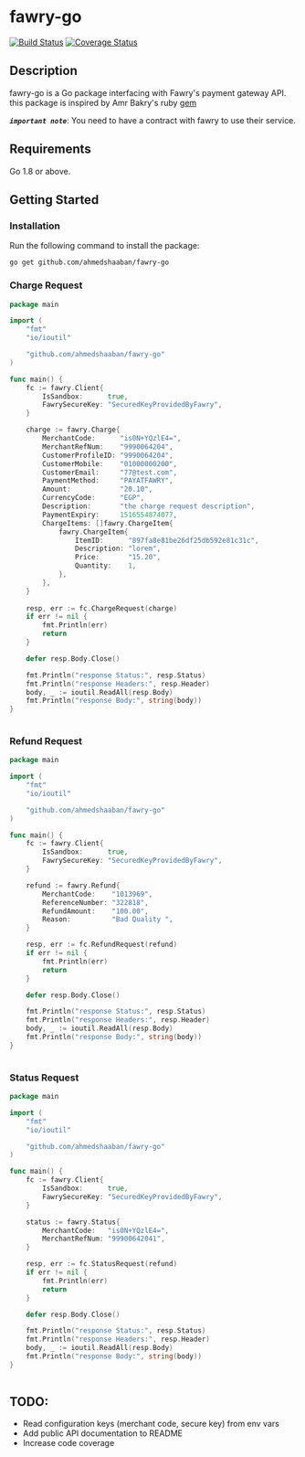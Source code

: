 # fawry-go

[![Build Status](https://travis-ci.com/ahmedshaaban/fawry-go.svg?branch=master)](https://travis-ci.com/ahmedshaaban/fawry-go)
[![Coverage Status](https://coveralls.io/repos/github/ahmedshaaban/fawry-go/badge.svg?branch=master)](https://coveralls.io/github/ahmedshaaban/fawry-go?branch=master)


## Description

fawry-go is a Go package interfacing with Fawry's payment gateway API. this package is inspired by Amr Bakry's ruby [gem](https://github.com/fawry-api/fawry "fawry-ruby§")

_**`important note`**_: You need to have a contract with fawry to use their service.

## Requirements

Go 1.8 or above.

## Getting Started

### Installation

Run the following command to install the package:
```
go get github.com/ahmedshaaban/fawry-go
```

### Charge Request

```go
package main

import (
	"fmt"
    "io/ioutil"

	"github.com/ahmedshaaban/fawry-go"
)

func main() {
	fc := fawry.Client{
		IsSandbox:      true,
		FawrySecureKey: "SecuredKeyProvidedByFawry",
	}

	charge := fawry.Charge{
		MerchantCode:      "is0N+YQzlE4=",
		MerchantRefNum:    "9990064204",
		CustomerProfileID: "9990064204",
		CustomerMobile:    "01000000200",
		CustomerEmail:     "77@test.com",
		PaymentMethod:     "PAYATFAWRY",
		Amount:            "20.10",
		CurrencyCode:      "EGP",
		Description:       "the charge request description",
		PaymentExpiry:     1516554874077,
		ChargeItems: []fawry.ChargeItem{
			fawry.ChargeItem{
				ItemID:      "897fa8e81be26df25db592e81c31c",
				Description: "lorem",
				Price:       "15.20",
				Quantity:    1,
			},
		},
    }
    
    resp, err := fc.ChargeRequest(charge)
	if err != nil {
		fmt.Println(err)
		return
    }

    defer resp.Body.Close()

	fmt.Println("response Status:", resp.Status)
	fmt.Println("response Headers:", resp.Header)
	body, _ := ioutil.ReadAll(resp.Body)
    fmt.Println("response Body:", string(body))
}
    
```

### Refund Request

```go
package main

import (
	"fmt"
    "io/ioutil"

	"github.com/ahmedshaaban/fawry-go"
)

func main() {
	fc := fawry.Client{
		IsSandbox:      true,
		FawrySecureKey: "SecuredKeyProvidedByFawry",
	}

	refund := fawry.Refund{
		MerchantCode:    "1013969",
		ReferenceNumber: "322818",
		RefundAmount:    "100.00",
		Reason:          "Bad Quality ",
	}

    resp, err := fc.RefundRequest(refund)
	if err != nil {
		fmt.Println(err)
		return
	}

    defer resp.Body.Close()

	fmt.Println("response Status:", resp.Status)
	fmt.Println("response Headers:", resp.Header)
	body, _ := ioutil.ReadAll(resp.Body)
    fmt.Println("response Body:", string(body))
}
    
```

### Status Request

```go
package main

import (
	"fmt"
    "io/ioutil"

	"github.com/ahmedshaaban/fawry-go"
)

func main() {
	fc := fawry.Client{
		IsSandbox:      true,
		FawrySecureKey: "SecuredKeyProvidedByFawry",
	}

	status := fawry.Status{
		MerchantCode:   "is0N+YQzlE4=",
		MerchantRefNum: "99900642041",
	}

    resp, err := fc.StatusRequest(refund)
	if err != nil {
		fmt.Println(err)
		return
	}

    defer resp.Body.Close()

	fmt.Println("response Status:", resp.Status)
	fmt.Println("response Headers:", resp.Header)
	body, _ := ioutil.ReadAll(resp.Body)
    fmt.Println("response Body:", string(body))
}
    
```

## TODO:
- Read configuration keys (merchant code, secure key) from env vars
- Add public API documentation to README
- Increase code coverage

